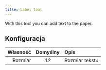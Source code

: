 ```yaml
---
title: Label tool
---
```


With this tool you can add text to the paper.

## Konfiguracja

| Własność | Domyślny | Opis           |
| -------: | :------: | :------------- |
|  Rozmiar |    12    | Rozmiar tekstu |
